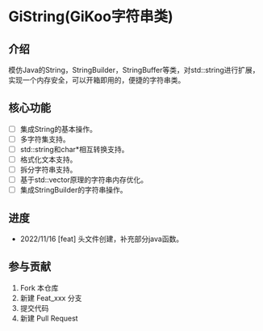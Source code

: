 # GiString(GiKoo字符串类)

## 介绍

模仿Java的String，StringBuilder，StringBuffer等类，对std::string进行扩展，实现一个内存安全，可以开箱即用的，便捷的字符串类。

## 核心功能

- [ ] 集成String的基本操作。
- [ ] 多字符集支持。
- [ ] std::string和char*相互转换支持。
- [ ] 格式化文本支持。
- [ ] 拆分字符串支持。
- [ ] 基于std::vector原理的字符串内存优化。
- [ ] 集成StringBuilder的字符串操作。

## 进度

- 2022/11/16 [feat] 头文件创建，补充部分java函数。
 
## 参与贡献

1. Fork 本仓库
2. 新建 Feat_xxx 分支
3. 提交代码
4. 新建 Pull Request

